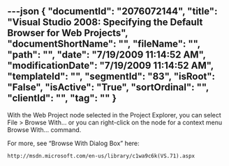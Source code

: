 ---json
{
  "documentId": "2076072144",
  "title": "Visual Studio 2008: Specifying the Default Browser for Web Projects",
  "documentShortName": "",
  "fileName": "",
  "path": "",
  "date": "7/19/2009 11:14:52 AM",
  "modificationDate": "7/19/2009 11:14:52 AM",
  "templateId": "",
  "segmentId": "83",
  "isRoot": "False",
  "isActive": "True",
  "sortOrdinal": "",
  "clientId": "",
  "tag": ""
}
---

With the Web Project node selected in the Project Explorer, you can select File &gt; Browse With… or you can right-click on the node for a context menu Browse With… command.

For more, see “Browse With Dialog Box” here:

    http://msdn.microsoft.com/en-us/library/c1wa9c6k(VS.71).aspx
